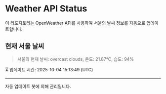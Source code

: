 
# Weather API Status

이 리포지토리는 OpenWeather API를 사용하여 서울의 날씨 정보를 자동으로 업데이트합니다.

## 현재 서울 날씨
> 서울의 현재 날씨: overcast clouds, 온도: 21.87°C, 습도: 94%

⏳ 업데이트 시간: 2025-10-04 15:13:49 (UTC)

---
자동 업데이트 봇에 의해 관리됩니다.
